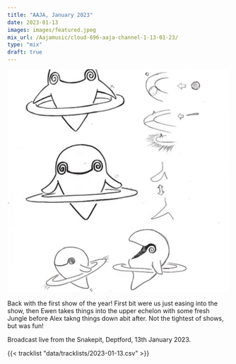 ```yaml
---
title: "AAJA, January 2023"
date: 2023-01-13
images: images/featured.jpeg
mix_url: /Aajamusic/cloud-696-aaja-channel-1-13-01-23/
type: "mix"
draft: true
---
```


![artwork](images/featured.jpeg)

Back with the first show of the year! First bit were us just easing into the show, then
Ewen takes things into the upper echelon with some fresh Jungle before Alex takng things 
down abit after. Not the tightest of shows, but was fun!

Broadcast live from the Snakepit, Deptford, 13th January 2023.

{{< tracklist "data/tracklists/2023-01-13.csv" >}}
